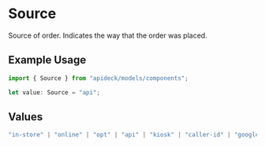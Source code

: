 # Source

Source of order. Indicates the way that the order was placed.

## Example Usage

```typescript
import { Source } from "apideck/models/components";

let value: Source = "api";
```

## Values

```typescript
"in-store" | "online" | "opt" | "api" | "kiosk" | "caller-id" | "google" | "invoice"
```